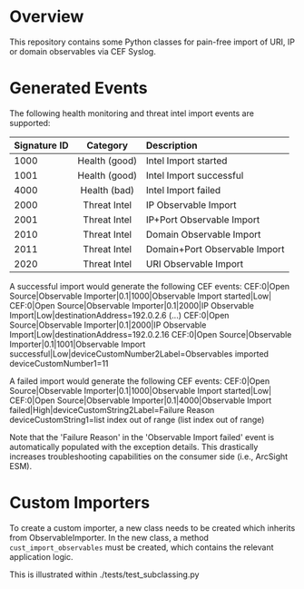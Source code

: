 Overview
========

This repository contains some Python classes for pain-free import of URI, IP or domain observables via CEF Syslog.

Generated Events
================
The following health monitoring and threat intel import events are supported:

| Signature ID  | Category      | Description                   |
|:------------- |:-------------:|:----------------------------- |
| 1000          | Health (good) | Intel Import started          |
| 1001          | Health (good) | Intel Import successful       |
| 4000          | Health (bad)  | Intel Import failed           |
| 2000          | Threat Intel  | IP Observable Import          |
| 2001          | Threat Intel  | IP+Port Observable Import     |
| 2010          | Threat Intel  | Domain Observable Import      |
| 2011          | Threat Intel  | Domain+Port Observable Import |
| 2020          | Threat Intel  | URI Observable Import         |

A successful import would generate the following CEF events:
    CEF:0|Open Source|Observable Importer|0.1|1000|Observable Import started|Low|
    CEF:0|Open Source|Observable Importer|0.1|2000|IP Observable Import|Low|destinationAddress=192.0.2.6
    (...)
    CEF:0|Open Source|Observable Importer|0.1|2000|IP Observable Import|Low|destinationAddress=192.0.2.16
    CEF:0|Open Source|Observable Importer|0.1|1001|Observable Import successful|Low|deviceCustomNumber2Label=Observables imported deviceCustomNumber1=11

A failed import would generate the following CEF events:
    CEF:0|Open Source|Observable Importer|0.1|1000|Observable Import started|Low|
    CEF:0|Open Source|Observable Importer|0.1|4000|Observable Import failed|High|deviceCustomString2Label=Failure Reason deviceCustomString1=list index out of range (list index out of range)

Note that the 'Failure Reason' in the 'Observable Import failed' event is automatically populated with the exception details. This drastically increases troubleshooting capabilities on the consumer side (i.e., ArcSight ESM).

Custom Importers
================
To create a custom importer, a new class needs to be created which inherits from ObservableImporter. In the new class, a method `cust_import_observables` must be created, which contains the relevant application logic.

This is illustrated within ./tests/test_subclassing.py
